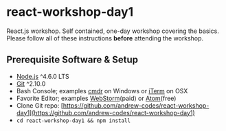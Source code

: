 # react-workshop-day1
React.js workshop. Self contained, one-day workshop covering the basics. Please follow all of these instructions **before** attending the workshop.

## Prerequisite Software & Setup
* [Node.js](https://nodejs.org/) ^4.6.0 LTS
* [Git](https://git-scm.com/downloads) ^2.10.0
* Bash Console; examples [cmdr](http://cmder.net) on Windows or [iTerm](https://www.iterm2.com) on OSX
* Favorite Editor; examples [WebStorm](https://www.jetbrains.com/webstorm/)(paid) or [Atom](https://atom.io)(free)
* Clone Git repo: [https://github.com/andrew-codes/react-workshop-day1](https://github.com/andrew-codes/react-workshop-day1)
* `cd react-workshop-day1 && npm install`
